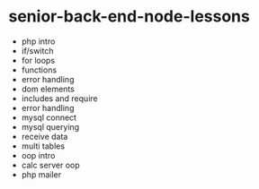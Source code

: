 # senior-back-end-node-lessons

- php intro
- if/switch
- for loops
- functions
- error handling
- dom elements
- includes and require
- error handling
- mysql connect
- mysql querying
- receive data
- multi tables
- oop intro
- calc server oop
- php mailer
